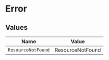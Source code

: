 # Error


## Values

| Name               | Value              |
| ------------------ | ------------------ |
| `ResourceNotFound` | ResourceNotFound   |